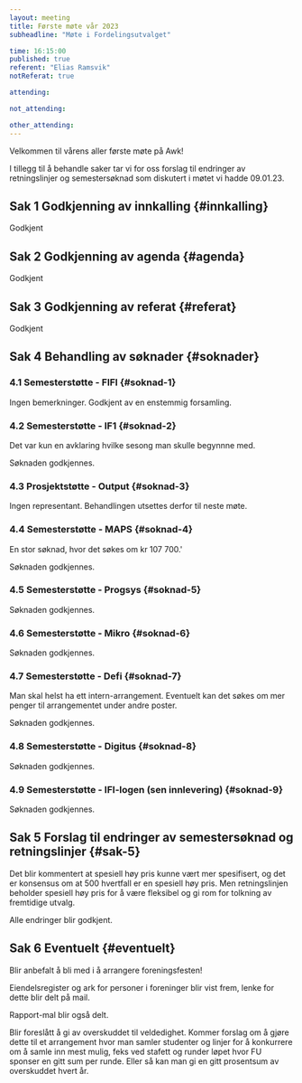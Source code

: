 ```yaml
---
layout: meeting
title: Første møte vår 2023
subheadline: "Møte i Fordelingsutvalget"

time: 16:15:00
published: true
referent: "Elias Ramsvik"
notReferat: true

attending:

not_attending:

other_attending:
---
```


Velkommen til vårens aller første møte på Awk!

I tillegg til å behandle saker tar vi for oss forslag til endringer av retningslinjer og semestersøknad som diskutert i møtet vi hadde 09.01.23.

## Sak 1 Godkjenning av innkalling {#innkalling}

Godkjent

## Sak 2 Godkjenning av agenda {#agenda}

Godkjent

## Sak 3 Godkjenning av referat {#referat}

Godkjent

## Sak 4 Behandling av søknader {#soknader}

### 4.1 Semesterstøtte - FIFI {#soknad-1}

Ingen bemerkninger.
Godkjent av en enstemmig forsamling.

### 4.2 Semesterstøtte - IF1 {#soknad-2}

Det var kun en avklaring hvilke sesong man skulle begynnne med.

Søknaden godkjennes.

### 4.3 Prosjektstøtte - Output {#soknad-3}

Ingen representant. Behandlingen utsettes derfor til neste møte.

### 4.4 Semesterstøtte - MAPS {#soknad-4}

En stor søknad, hvor det søkes om kr 107 700.'

Søknaden godkjennes.

### 4.5 Semesterstøtte - Progsys {#soknad-5}

Søknaden godkjennes.

### 4.6 Semesterstøtte - Mikro {#soknad-6}

Søknaden godkjennes.

### 4.7 Semesterstøtte - Defi {#soknad-7}

Man skal helst ha ett intern-arrangement.
Eventuelt kan det søkes om mer penger til arrangementet under andre poster.

Søknaden godkjennes.

### 4.8 Semesterstøtte - Digitus {#soknad-8}

Søknaden godkjennes.

### 4.9 Semesterstøtte - IFI-logen (sen innlevering) {#soknad-9}

Søknaden godkjennes.

## Sak 5 Forslag til endringer av semestersøknad og retningslinjer {#sak-5}

Det blir kommentert at spesiell høy pris kunne vært mer spesifisert, og det er konsensus om at 500 hvertfall er en spesiell høy pris. Men retningslinjen beholder spesiell høy pris for å være fleksibel og gi rom for tolkning av fremtidige utvalg.

Alle endringer blir godkjent.

## Sak 6 Eventuelt {#eventuelt}

Blir anbefalt å bli med i å arrangere foreningsfesten!

Eiendelsregister og ark for personer i foreninger blir vist frem, lenke for dette blir delt på mail.

Rapport-mal blir også delt.

Blir foreslått å gi av overskuddet til veldedighet. Kommer forslag om å gjøre dette til et arrangement hvor man samler studenter og linjer for å konkurrere om å samle inn mest mulig, feks ved stafett og runder løpet hvor FU sponser en gitt sum per runde. Eller så kan man gi en gitt prosentsum av overskuddet hvert år.
